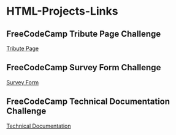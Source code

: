 # HTML-Projects-Links

FreeCodeCamp Tribute Page Challenge
---------
[Tribute Page](https://codepen.io/pushkarlaulkar/full/poeGGqw)

FreeCodeCamp Survey Form Challenge
---------
[Survey Form](https://codepen.io/pushkarlaulkar/full/jOBorEq)

FreeCodeCamp Technical Documentation Challenge
---------
[Technical Documentation](https://codepen.io/pushkarlaulkar/full/jOBorEq)
